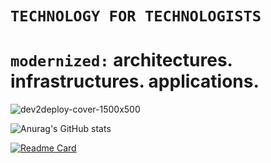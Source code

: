 # `TECHNOLOGY FOR TECHNOLOGISTS`

# `modernized:` architectures. infrastructures. applications. 
![dev2deploy-cover-1500x500](https://github.com/dev2foo/dev2foo/assets/170257998/a50ca596-ef5f-4963-8191-5edace6a0105)

![Anurag's GitHub stats](https://github-readme-stats.vercel.app/api?username=dev2foo&show_icons=true&theme=ambient_gradient)

<!--
**dev2foo/dev2foo** is a ✨ _special_ ✨ repository because its `README.md` (this file) appears on your GitHub profile.

Here are some ideas to get you started:

- 🔭 I’m currently working on ...
- 🌱 I’m currently learning ...
- 👯 I’m looking to collaborate on ...
- 🤔 I’m looking for help with ...
- 💬 Ask me about ...
- 📫 How to reach me: ...
- 😄 Pronouns: ...
- ⚡ Fun fact: ...
-->
[![Readme Card](https://github-readme-stats.vercel.app/api/pin/?username=dev2foo&repo=dev2foo&show_icons=true&theme=ambient_gradient)](https://github.com/anuraghazra/github-readme-stats)
